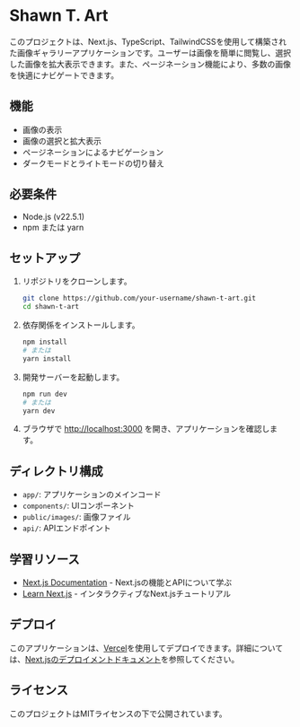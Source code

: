# Shawn T. Art

このプロジェクトは、Next.js、TypeScript、TailwindCSSを使用して構築された画像ギャラリーアプリケーションです。ユーザーは画像を簡単に閲覧し、選択した画像を拡大表示できます。また、ページネーション機能により、多数の画像を快適にナビゲートできます。

## 機能

- 画像の表示
- 画像の選択と拡大表示
- ページネーションによるナビゲーション
- ダークモードとライトモードの切り替え

## 必要条件

- Node.js (v22.5.1)
- npm または yarn

## セットアップ

1. リポジトリをクローンします。

   ```bash
   git clone https://github.com/your-username/shawn-t-art.git
   cd shawn-t-art
   ```

2. 依存関係をインストールします。

   ```bash
   npm install
   # または
   yarn install
   ```

3. 開発サーバーを起動します。

   ```bash
   npm run dev
   # または
   yarn dev
   ```

4. ブラウザで [http://localhost:3000](http://localhost:3000) を開き、アプリケーションを確認します。

## ディレクトリ構成

- `app/`: アプリケーションのメインコード
- `components/`: UIコンポーネント
- `public/images/`: 画像ファイル
- `api/`: APIエンドポイント

## 学習リソース

- [Next.js Documentation](https://nextjs.org/docs) - Next.jsの機能とAPIについて学ぶ
- [Learn Next.js](https://nextjs.org/learn) - インタラクティブなNext.jsチュートリアル

## デプロイ

このアプリケーションは、[Vercel](https://vercel.com/)を使用してデプロイできます。詳細については、[Next.jsのデプロイメントドキュメント](https://nextjs.org/docs/deployment)を参照してください。

## ライセンス

このプロジェクトはMITライセンスの下で公開されています。
